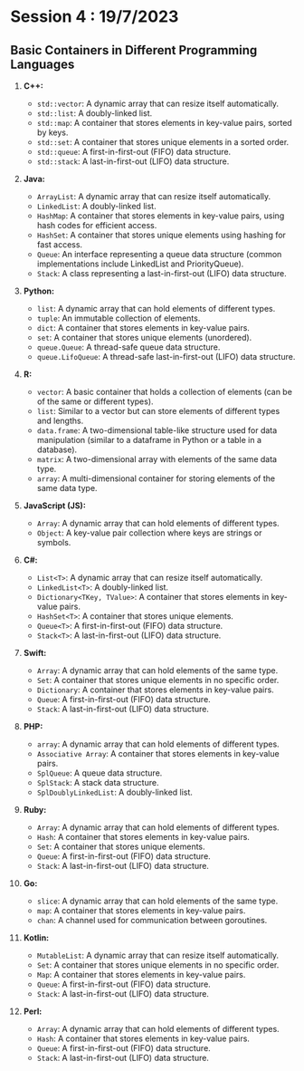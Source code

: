 # Session 4 : 19/7/2023
## Basic Containers in Different Programming Languages

1. **C++:**
   - `std::vector`: A dynamic array that can resize itself automatically.
   - `std::list`: A doubly-linked list.
   - `std::map`: A container that stores elements in key-value pairs, sorted by keys.
   - `std::set`: A container that stores unique elements in a sorted order.
   - `std::queue`: A first-in-first-out (FIFO) data structure.
   - `std::stack`: A last-in-first-out (LIFO) data structure.

2. **Java:**
   - `ArrayList`: A dynamic array that can resize itself automatically.
   - `LinkedList`: A doubly-linked list.
   - `HashMap`: A container that stores elements in key-value pairs, using hash codes for efficient access.
   - `HashSet`: A container that stores unique elements using hashing for fast access.
   - `Queue`: An interface representing a queue data structure (common implementations include LinkedList and PriorityQueue).
   - `Stack`: A class representing a last-in-first-out (LIFO) data structure.

3. **Python:**
   - `list`: A dynamic array that can hold elements of different types.
   - `tuple`: An immutable collection of elements.
   - `dict`: A container that stores elements in key-value pairs.
   - `set`: A container that stores unique elements (unordered).
   - `queue.Queue`: A thread-safe queue data structure.
   - `queue.LifoQueue`: A thread-safe last-in-first-out (LIFO) data structure.

4. **R:**
   - `vector`: A basic container that holds a collection of elements (can be of the same or different types).
   - `list`: Similar to a vector but can store elements of different types and lengths.
   - `data.frame`: A two-dimensional table-like structure used for data manipulation (similar to a dataframe in Python or a table in a database).
   - `matrix`: A two-dimensional array with elements of the same data type.
   - `array`: A multi-dimensional container for storing elements of the same data type.

5. **JavaScript (JS):**
   - `Array`: A dynamic array that can hold elements of different types.
   - `Object`: A key-value pair collection where keys are strings or symbols.

6. **C#:**
   - `List<T>`: A dynamic array that can resize itself automatically.
   - `LinkedList<T>`: A doubly-linked list.
   - `Dictionary<TKey, TValue>`: A container that stores elements in key-value pairs.
   - `HashSet<T>`: A container that stores unique elements.
   - `Queue<T>`: A first-in-first-out (FIFO) data structure.
   - `Stack<T>`: A last-in-first-out (LIFO) data structure.

7. **Swift:**
   - `Array`: A dynamic array that can hold elements of the same type.
   - `Set`: A container that stores unique elements in no specific order.
   - `Dictionary`: A container that stores elements in key-value pairs.
   - `Queue`: A first-in-first-out (FIFO) data structure.
   - `Stack`: A last-in-first-out (LIFO) data structure.

8. **PHP:**
   - `array`: A dynamic array that can hold elements of different types.
   - `Associative Array`: A container that stores elements in key-value pairs.
   - `SplQueue`: A queue data structure.
   - `SplStack`: A stack data structure.
   - `SplDoublyLinkedList`: A doubly-linked list.

9. **Ruby:**
   - `Array`: A dynamic array that can hold elements of different types.
   - `Hash`: A container that stores elements in key-value pairs.
   - `Set`: A container that stores unique elements.
   - `Queue`: A first-in-first-out (FIFO) data structure.
   - `Stack`: A last-in-first-out (LIFO) data structure.

10. **Go:**
    - `slice`: A dynamic array that can hold elements of the same type.
    - `map`: A container that stores elements in key-value pairs.
    - `chan`: A channel used for communication between goroutines.

11. **Kotlin:**
    - `MutableList`: A dynamic array that can resize itself automatically.
    - `Set`: A container that stores unique elements in no specific order.
    - `Map`: A container that stores elements in key-value pairs.
    - `Queue`: A first-in-first-out (FIFO) data structure.
    - `Stack`: A last-in-first-out (LIFO) data structure.

12. **Perl:**
    - `Array`: A dynamic array that can hold elements of different types.
    - `Hash`: A container that stores elements in key-value pairs.
    - `Queue`: A first-in-first-out (FIFO) data structure.
    - `Stack`: A last-in-first-out (LIFO) data structure.

